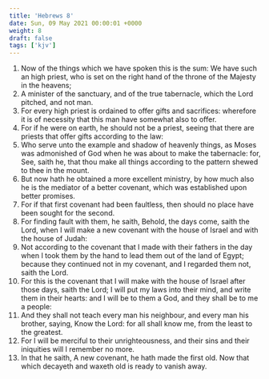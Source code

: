 ```yaml
---
title: 'Hebrews 8'
date: Sun, 09 May 2021 00:00:01 +0000
weight: 8
draft: false
tags: ['kjv'] 
---
```


1. Now of the things which we have spoken this is the sum: We have such an high priest, who is set on the right hand of the throne of the Majesty in the heavens;
2. A minister of the sanctuary, and of the true tabernacle, which the Lord pitched, and not man.
3. For every high priest is ordained to offer gifts and sacrifices: wherefore it is of necessity that this man have somewhat also to offer.
4. For if he were on earth, he should not be a priest, seeing that there are priests that offer gifts according to the law:
5. Who serve unto the example and shadow of heavenly things, as Moses was admonished of God when he was about to make the tabernacle: for, See, saith he, that thou make all things according to the pattern shewed to thee in the mount.
6. But now hath he obtained a more excellent ministry, by how much also he is the mediator of a better covenant, which was established upon better promises.
7. For if that first covenant had been faultless, then should no place have been sought for the second.
8. For finding fault with them, he saith, Behold, the days come, saith the Lord, when I will make a new covenant with the house of Israel and with the house of Judah:
9. Not according to the covenant that I made with their fathers in the day when I took them by the hand to lead them out of the land of Egypt; because they continued not in my covenant, and I regarded them not, saith the Lord.
10. For this is the covenant that I will make with the house of Israel after those days, saith the Lord; I will put my laws into their mind, and write them in their hearts: and I will be to them a God, and they shall be to me a people:
11. And they shall not teach every man his neighbour, and every man his brother, saying, Know the Lord: for all shall know me, from the least to the greatest.
12. For I will be merciful to their unrighteousness, and their sins and their iniquities will I remember no more.
13. In that he saith, A new covenant, he hath made the first old. Now that which decayeth and waxeth old is ready to vanish away.
